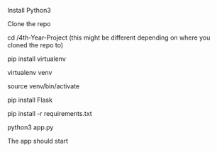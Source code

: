 Install Python3

Clone the repo

cd /4th-Year-Project
(this might be different depending on where you cloned the repo to)

pip install virtualenv

virtualenv venv

source venv/bin/activate

pip install Flask

pip install -r requirements.txt

python3 app.py

The app should start
